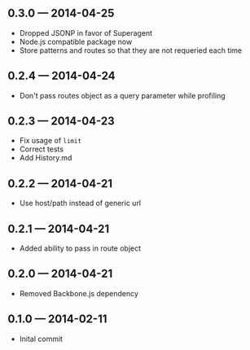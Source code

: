
## 0.3.0 — 2014-04-25

* Dropped JSONP in favor of Superagent
* Node.js compatible package now
* Store patterns and routes so that they are not requeried each time

## 0.2.4 — 2014-04-24

* Don't pass routes object as a query parameter while profiling

## 0.2.3 — 2014-04-23

* Fix usage of `limit`
* Correct tests
* Add History.md

## 0.2.2 — 2014-04-21

* Use host/path instead of generic url

## 0.2.1 — 2014-04-21

* Added ability to pass in route object

## 0.2.0 — 2014-04-21

* Removed Backbone.js dependency

## 0.1.0 — 2014-02-11

* Inital commit